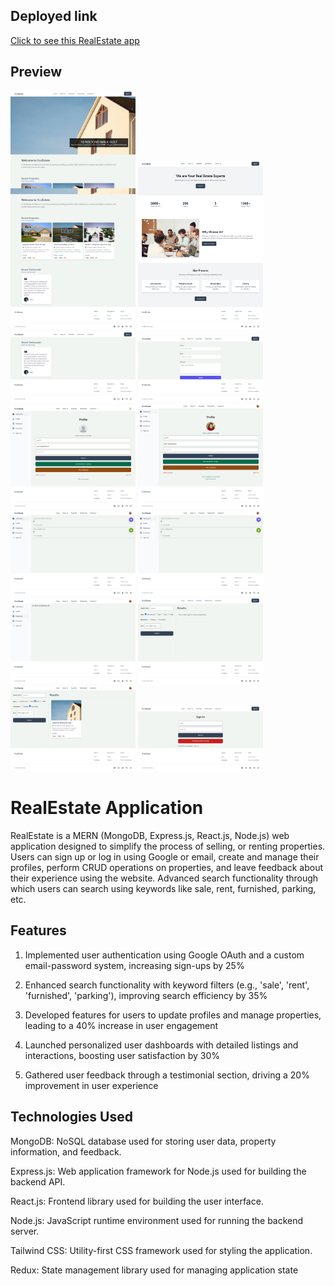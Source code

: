 ## Deployed link
[Click to see this RealEstate app](https://realestate-ftni.onrender.com/)

## Preview

<div classname="flex">
  <img src="/client/src/assets/screencapture-realestate-ftni-onrender-2024-07-09-12_27_48.png" alt="SnapShot" width="200">
  <img src="/client/src/assets/screencapture-realestate-ftni-onrender-about-2024-07-09-12_28_12.png" alt="SnapShot" width="200">
  <img src="/client/src/assets/screencapture-realestate-ftni-onrender-blog-2024-07-09-12_28_46.png" alt="SnapShot" width="200">
  <img src="/client/src/assets/screencapture-realestate-ftni-onrender-contact-2024-07-09-12_29_04.png" alt="SnapShot" width="200">
 
</div>
<div>
  <img src="/client/src/assets/screencapture-realestate-ftni-onrender-dashboard-2024-07-09-12_30_39.png" alt="SnapShot" width="200">
  <img src="/client/src/assets/screencapture-realestate-ftni-onrender-dashboard-2024-07-09-12_31_21.png" alt="SnapShot" width="200">
  <img src="/client/src/assets/screencapture-realestate-ftni-onrender-dashboard-2024-07-09-12_31_46 (1).png" alt="SnapShot" width="200">
  <img src="/client/src/assets/screencapture-realestate-ftni-onrender-dashboard-2024-07-09-12_31_46.png" alt="SnapShot" width="200">
</div>
<div classname="flex">
  <img src="/client/src/assets/screencapture-realestate-ftni-onrender-dashboard-2024-07-09-12_31_58.png" alt="SnapShot" width="200">
  <img src="/client/src/assets/screencapture-realestate-ftni-onrender-properties-2024-07-09-12_28_32.png" alt="SnapShot" width="200">
  <img src="/client/src/assets/screencapture-realestate-ftni-onrender-properties-2024-07-09-12_32_28.png" alt="SnapShot" width="200">
  <img src="/client/src/assets/screencapture-realestate-ftni-onrender-sign-in-2024-07-09-12_29_59.png" alt="SnapShot" width="200">
</div>

# RealEstate Application

RealEstate is a MERN (MongoDB, Express.js, React.js, Node.js) web application designed to simplify the process of  selling, or renting properties. Users can sign up or log in using Google or email, create and manage their profiles, perform CRUD operations on properties, and leave feedback about their experience using the website. Advanced search functionality through which users can search using keywords like sale, rent, furnished, parking, etc.

## Features

1. Implemented user authentication using Google OAuth and a custom email-password system, increasing sign-ups by 25%

2. Enhanced search functionality with keyword filters (e.g., 'sale', 'rent', 'furnished', 'parking'), improving search efficiency by 35%

3. Developed features for users to update profiles and manage properties, leading to a 40% increase in user engagement

4. Launched personalized user dashboards with detailed listings and interactions, boosting user satisfaction by 30%

5. Gathered user feedback through a testimonial section, driving a 20% improvement in user experience


## Technologies Used

MongoDB: NoSQL database used for storing user data, property information, and feedback.

Express.js: Web application framework for Node.js used for building the backend API.

React.js: Frontend library used for building the user interface.

Node.js: JavaScript runtime environment used for running the backend server.

Tailwind CSS: Utility-first CSS framework used for styling the application.

Redux: State management library used for managing application state
